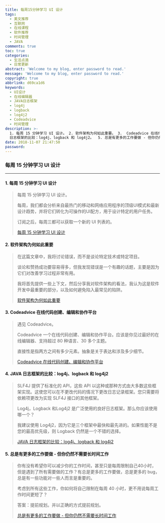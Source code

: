 ```yaml
---
title: 每周15分钟学习 UI 设计
tags:
  - 美文推荐
  - 互联网
  - 在线课程
  - 软件推荐
  - 时间管理
  - JAVA
comments: true
toc: true
categories:
  - 生活点滴
  - 日常更新
abstract: 'Welcome to my blog, enter password to read.'
message: 'Welcome to my blog, enter password to read.'
copyright: true
abbrlink: d69ca1d6
keywords:
  - UI设计
  - 在线编辑器
  - JAVA日志框架
  - log4j
  - logback
  - log4j2
  - Codeadvice
  - 时间管理
description: >-
  1. 每周 15 分钟学习 UI 设计。 2. 软件架构为何如此重要。 3.  Codeadvice 在线代码创建、编辑和协作平台。4.  JAVA
  日志框架的比较：log4j、logback 和 log4j2。  5. 总是有更多的工作要做 - 但你仍然不需要长时间工作。
date: 2018-11-07 21:47:50
password:
---
```

<script type="text/javascript" src="/js/src/bai.js"></script>

### 每周 15 分钟学习 UI 设计
---
#### 1. 每周 15 分钟学习 UI 设计
>  每周 15 分钟学习 UI 设计。
>
>  每周，我们都会分析来自最热门的移动和网络应用程序的顶级UI模式和最新设计趋势，并将它们转化为可操作的UI配方，用于设计特定的用户任务。
>
> 订阅之后，每周三都可以获取一个新的 UI 列表的。
>
> [每周 15 分钟学习 UI 设计](https://uirecipes.com/)

#### 2. 软件架构为何如此重要
> 在这篇文章中，我将讨论错误，而不是谈论特定技术或特定项目。
>
> 谈论和赞扬成功要容易得多，但我发现错误是一个有趣的话题，主要是因为它们对改善学习过程非常有用。
>
> 我将首先提供一些上下文，然后分享我对软件架构的看法，我认为这是软件开发中最重要的部分，以及如何避免陷入最常见的陷阱。
>
> [ 软件架构为何如此重要](https://www.imaginarycloud.com/blog/why-software-architecture-matters/)

#### 3. Codeadvice 在线代码创建、编辑和协作平台
> 遇见 Codeadvice。
>
> Codeadvice 一个在线代码创建、编辑和协作平台。应该是你见过最好的在线编辑器、支持超过 80 种语言、30 多个主题。
>
> 直接性是指两方之间有多少元素。抽象是关于表达和涉及多少细节。
>
> [Codeadvice 在线代码创建、编辑和协作平台](https://www.codeadvice.io/)

#### 4. JAVA 日志框架的比较：log4j、logback 和 log4j2
> SLF4J 提供了标准化的 API，这些 API 以这种或那种方式由大多数这些框架实现。这使您可以在不更改代码的情况下更改日志记录框架。您只需要将依赖项更改为实现 SLF4J 接口的其他框架。
>
> Log4j，Logback 和Log4j2 是广泛使用的良好日志框架。那么你应该使用哪一个？
>
> 我建议使用 Log4j2，因为它是三个框架中最快和最先进的。如果性能不是您的最高优先级，则 Logback 仍然是一个不错的选择。
>
> [JAVA 日志框架的比较：log4j、logback 和 log4j2](https://stackify.com/compare-java-logging-frameworks/)

#### 5. 总是有更多的工作要做 - 但你仍然不需要长时间工作
> 你有没有希望你可以减少你的工作时间，甚至只是每周限制自己40小时，但是遇到了所有需要做的工作？有总是更多的工作要做，总是更多的 bug，总是有一些功能对一些人而言是重要的。
>
> 考虑到所有这些工作，你如何将自己限制在每周 40 小时，更不用说每周工作时间更短了？
>
> 答案：提前规划。并以正确的方式提前规划。
>
> [总是有更多的工作要做 - 但你仍然不需要长时间工作](https://codewithoutrules.com/2018/08/10/always-more-work-to-do/)

